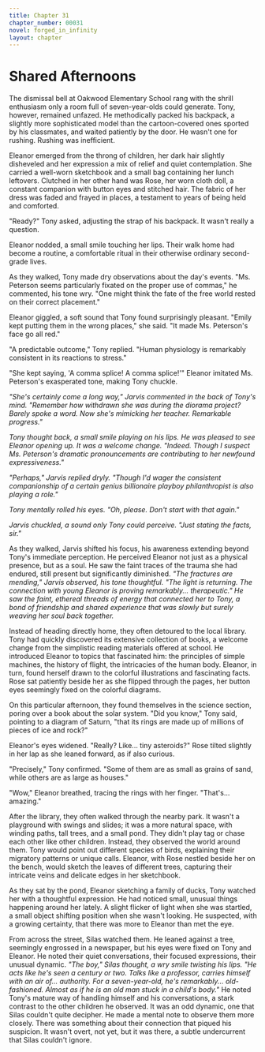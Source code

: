 ```yaml
---
title: Chapter 31
chapter_number: 00031
novel: forged_in_infinity
layout: chapter
---
```


# **Shared Afternoons**

The dismissal bell at Oakwood Elementary School rang with the shrill
enthusiasm only a room full of seven-year-olds could generate. Tony,
however, remained unfazed. He methodically packed his backpack, a
slightly more sophisticated model than the cartoon-covered ones sported
by his classmates, and waited patiently by the door. He wasn\'t one for
rushing. Rushing was inefficient.

Eleanor emerged from the throng of children, her dark hair slightly
disheveled and her expression a mix of relief and quiet contemplation.
She carried a well-worn sketchbook and a small bag containing her lunch
leftovers. Clutched in her other hand was Rose, her worn cloth doll, a
constant companion with button eyes and stitched hair. The fabric of her
dress was faded and frayed in places, a testament to years of being held
and comforted.

"Ready?" Tony asked, adjusting the strap of his backpack. It wasn't
really a question.

Eleanor nodded, a small smile touching her lips. Their walk home had
become a routine, a comfortable ritual in their otherwise ordinary
second-grade lives.

As they walked, Tony made dry observations about the day's events. "Ms.
Peterson seems particularly fixated on the proper use of commas," he
commented, his tone wry. "One might think the fate of the free world
rested on their correct placement."

Eleanor giggled, a soft sound that Tony found surprisingly pleasant.
"Emily kept putting them in the wrong places," she said. "It made Ms.
Peterson's face go all red."

"A predictable outcome," Tony replied. "Human physiology is remarkably
consistent in its reactions to stress."

"She kept saying, 'A comma splice! A comma splice!'" Eleanor imitated
Ms. Peterson's exasperated tone, making Tony chuckle.

*"She's certainly come a long way," Jarvis commented in the back of
Tony's mind. "Remember how withdrawn she was during the diorama project?
Barely spoke a word. Now she's mimicking her teacher. Remarkable
progress."*

*Tony thought back, a small smile playing on his lips. He was pleased to
see Eleanor opening up. It was a welcome change. "Indeed. Though I
suspect Ms. Peterson's dramatic pronouncements are contributing to her
newfound expressiveness."*

*"Perhaps," Jarvis replied dryly. "Though I'd wager the consistent
companionship of a certain genius billionaire playboy philanthropist is
also playing a role."*

*Tony mentally rolled his eyes. "Oh, please. Don't start with that
again."*

*Jarvis chuckled, a sound only Tony could perceive. "Just stating the
facts, sir."*

As they walked, Jarvis shifted his focus, his awareness extending beyond
Tony's immediate perception. He perceived Eleanor not just as a physical
presence, but as a soul. He saw the faint traces of the trauma she had
endured, still present but significantly diminished. *"The fractures are
mending," Jarvis observed, his tone thoughtful. "The light is returning.
The connection with young Eleanor is proving remarkably... therapeutic."
He saw the faint, ethereal threads of energy that connected her to Tony,
a bond of friendship and shared experience that was slowly but surely
weaving her soul back together.*

Instead of heading directly home, they often detoured to the local
library. Tony had quickly discovered its extensive collection of books,
a welcome change from the simplistic reading materials offered at
school. He introduced Eleanor to topics that fascinated him: the
principles of simple machines, the history of flight, the intricacies of
the human body. Eleanor, in turn, found herself drawn to the colorful
illustrations and fascinating facts. Rose sat patiently beside her as
she flipped through the pages, her button eyes seemingly fixed on the
colorful diagrams.

On this particular afternoon, they found themselves in the science
section, poring over a book about the solar system. "Did you know," Tony
said, pointing to a diagram of Saturn, "that its rings are made up of
millions of pieces of ice and rock?"

Eleanor's eyes widened. "Really? Like... tiny asteroids?" Rose tilted
slightly in her lap as she leaned forward, as if also curious.

"Precisely," Tony confirmed. "Some of them are as small as grains of
sand, while others are as large as houses."

"Wow," Eleanor breathed, tracing the rings with her finger. "That's...
amazing."

After the library, they often walked through the nearby park. It wasn\'t
a playground with swings and slides; it was a more natural space, with
winding paths, tall trees, and a small pond. They didn't play tag or
chase each other like other children. Instead, they observed the world
around them. Tony would point out different species of birds, explaining
their migratory patterns or unique calls. Eleanor, with Rose nestled
beside her on the bench, would sketch the leaves of different trees,
capturing their intricate veins and delicate edges in her sketchbook.

As they sat by the pond, Eleanor sketching a family of ducks, Tony
watched her with a thoughtful expression. He had noticed small, unusual
things happening around her lately. A slight flicker of light when she
was startled, a small object shifting position when she wasn't looking.
He suspected, with a growing certainty, that there was more to Eleanor
than met the eye.

From across the street, Silas watched them. He leaned against a tree,
seemingly engrossed in a newspaper, but his eyes were fixed on Tony and
Eleanor. He noted their quiet conversations, their focused expressions,
their unusual dynamic. *"The boy," Silas thought, a wry smile twisting
his lips. "He acts like he's seen a century or two. Talks like a
professor, carries himself with an air of... authority. For a
seven-year-old, he's remarkably... old-fashioned. Almost as if he is an
old man stuck in a child\'s body."* He noted Tony\'s mature way of
handling himself and his conversations, a stark contrast to the other
children he observed. It was an odd dynamic, one that Silas couldn\'t
quite decipher. He made a mental note to observe them more closely.
There was something about their connection that piqued his suspicion. It
wasn\'t overt, not yet, but it was there, a subtle undercurrent that
Silas couldn\'t ignore.
